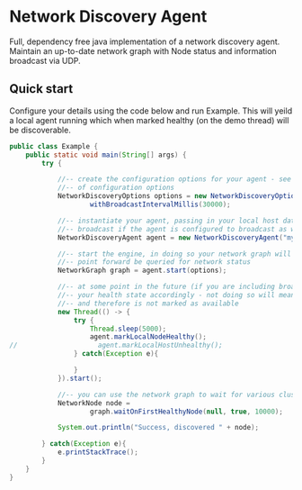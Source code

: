 # Network Discovery Agent
Full, dependency free java implementation of a network discovery agent. Maintain an up-to-date network graph with Node status and information broadcast via UDP.

## Quick start
Configure your details using the code below and run Example. This will yeild a local agent running which when 
marked healthy (on the demo thread) will be discoverable.

```java
public class Example {
    public static void main(String[] args) {
        try {

            //-- create the configuration options for your agent - see documentation for a full list
            //-- of configuration options
            NetworkDiscoveryOptions options = new NetworkDiscoveryOptions().
                    withBroadcastIntervalMillis(30000);

            //-- instantiate your agent, passing in your local host data that will be optionally
            //-- broadcast if the agent is configured to broadcast as well as receive
            NetworkDiscoveryAgent agent = new NetworkDiscoveryAgent("myResourceGroup", "Machine 1");

            //-- start the engine, in doing so your network graph will be created. The network graph can from this
            //-- point forward be queried for network status
            NetworkGraph graph = agent.start(options);

            //-- at some point in the future (if you are including broadcasting from this host) ensure you update
            //-- your health state accordingly - not doing so will mean your host remains in the SCALING_IN state
            //-- and therefore is not marked as available
            new Thread(() -> {
                try {
                    Thread.sleep(5000);
                    agent.markLocalNodeHealthy();
//                    agent.markLocalHostUnhealthy();
                } catch(Exception e){

                }
            }).start();

            //-- you can use the network graph to wait for various clusters to become active
            NetworkNode node =
                    graph.waitOnFirstHealthyNode(null, true, 10000);

            System.out.println("Success, discovered " + node);

        } catch(Exception e){
            e.printStackTrace();
        }
    }
}
```
